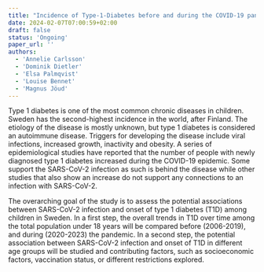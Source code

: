 ```yaml
---
title: "Incidence of Type-1-Diabetes before and during the COVID-19 pandemic"
date: 2024-02-07T07:00:59+02:00
draft: false
status: 'Ongoing'
paper_url: ''
authors:
  - 'Annelie Carlsson'
  - 'Dominik Dietler'
  - 'Elsa Palmqvist'
  - 'Louise Bennet'
  - 'Magnus Jöud'
---
```


Type 1 diabetes is one of the most common chronic diseases in children. Sweden has the second-highest incidence in the world, after Finland. The etiology of the disease is mostly unknown, but type 1 diabetes is considered an autoimmune disease. Triggers for developing the disease include viral infections, increased growth, inactivity and obesity. A series of epidemiological studies have reported that the number of people with newly diagnosed type 1 diabetes increased during the COVID-19 epidemic. Some support the SARS-CoV-2 infection as such is behind the disease while other studies that also show an increase do not support any connections to an infection with SARS-CoV-2.

The overarching goal of the study is to assess the potential associations between SARS-CoV-2 infection and onset of type 1 diabetes (T1D) among children in Sweden. In a first step, the overall trends in T1D over time among the total population under 18 years will be compared before (2006-2019), and during (2020-2023) the pandemic. In a second step, the potential association between SARS-CoV-2 infection and onset of T1D in different age groups will be studied and contributing factors, such as socioeconomic factors, vaccination status, or different restrictions explored.
